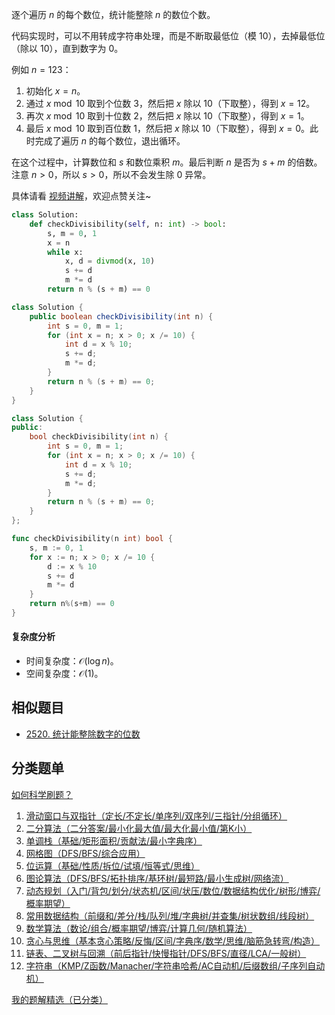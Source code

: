 逐个遍历 $n$ 的每个数位，统计能整除 $n$ 的数位个数。

代码实现时，可以不用转成字符串处理，而是不断取最低位（模 $10$），去掉最低位（除以 $10$），直到数字为 $0$。

例如 $n=123$：

1. 初始化 $x=n$。
2. 通过 $x\bmod 10$ 取到个位数 $3$，然后把 $x$ 除以 $10$（下取整），得到 $x=12$。
3. 再次 $x\bmod 10$ 取到十位数 $2$，然后把 $x$ 除以 $10$（下取整），得到 $x=1$。
4. 最后 $x\bmod 10$ 取到百位数 $1$，然后把 $x$ 除以 $10$（下取整），得到 $x=0$。此时完成了遍历 $n$ 的每个数位，退出循环。

在这个过程中，计算数位和 $s$ 和数位乘积 $m$。最后判断 $n$ 是否为 $s+m$ 的倍数。注意 $n>0$，所以 $s>0$，所以不会发生除 $0$ 异常。

具体请看 [视频讲解](https://www.bilibili.com/video/BV1tbg8z3EaP/)，欢迎点赞关注~

```py [sol-Python3]
class Solution:
    def checkDivisibility(self, n: int) -> bool:
        s, m = 0, 1
        x = n
        while x:
            x, d = divmod(x, 10)
            s += d
            m *= d
        return n % (s + m) == 0
```

```java [sol-Java]
class Solution {
    public boolean checkDivisibility(int n) {
        int s = 0, m = 1;
        for (int x = n; x > 0; x /= 10) {
            int d = x % 10;
            s += d;
            m *= d;
        }
        return n % (s + m) == 0;
    }
}
```

```cpp [sol-C++]
class Solution {
public:
    bool checkDivisibility(int n) {
        int s = 0, m = 1;
        for (int x = n; x > 0; x /= 10) {
            int d = x % 10;
            s += d;
            m *= d;
        }
        return n % (s + m) == 0;
    }
};
```

```go [sol-Go]
func checkDivisibility(n int) bool {
	s, m := 0, 1
	for x := n; x > 0; x /= 10 {
		d := x % 10
		s += d
		m *= d
	}
	return n%(s+m) == 0
}
```

#### 复杂度分析

- 时间复杂度：$\mathcal{O}(\log n)$。
- 空间复杂度：$\mathcal{O}(1)$。

## 相似题目

- [2520. 统计能整除数字的位数](https://leetcode.cn/problems/count-the-digits-that-divide-a-number/)

## 分类题单

[如何科学刷题？](https://leetcode.cn/circle/discuss/RvFUtj/)

1. [滑动窗口与双指针（定长/不定长/单序列/双序列/三指针/分组循环）](https://leetcode.cn/circle/discuss/0viNMK/)
2. [二分算法（二分答案/最小化最大值/最大化最小值/第K小）](https://leetcode.cn/circle/discuss/SqopEo/)
3. [单调栈（基础/矩形面积/贡献法/最小字典序）](https://leetcode.cn/circle/discuss/9oZFK9/)
4. [网格图（DFS/BFS/综合应用）](https://leetcode.cn/circle/discuss/YiXPXW/)
5. [位运算（基础/性质/拆位/试填/恒等式/思维）](https://leetcode.cn/circle/discuss/dHn9Vk/)
6. [图论算法（DFS/BFS/拓扑排序/基环树/最短路/最小生成树/网络流）](https://leetcode.cn/circle/discuss/01LUak/)
7. [动态规划（入门/背包/划分/状态机/区间/状压/数位/数据结构优化/树形/博弈/概率期望）](https://leetcode.cn/circle/discuss/tXLS3i/)
8. [常用数据结构（前缀和/差分/栈/队列/堆/字典树/并查集/树状数组/线段树）](https://leetcode.cn/circle/discuss/mOr1u6/)
9. [数学算法（数论/组合/概率期望/博弈/计算几何/随机算法）](https://leetcode.cn/circle/discuss/IYT3ss/)
10. [贪心与思维（基本贪心策略/反悔/区间/字典序/数学/思维/脑筋急转弯/构造）](https://leetcode.cn/circle/discuss/g6KTKL/)
11. [链表、二叉树与回溯（前后指针/快慢指针/DFS/BFS/直径/LCA/一般树）](https://leetcode.cn/circle/discuss/K0n2gO/)
12. [字符串（KMP/Z函数/Manacher/字符串哈希/AC自动机/后缀数组/子序列自动机）](https://leetcode.cn/circle/discuss/SJFwQI/)

[我的题解精选（已分类）](https://github.com/EndlessCheng/codeforces-go/blob/master/leetcode/SOLUTIONS.md)
